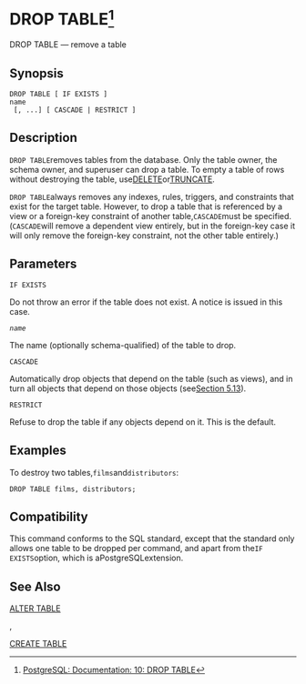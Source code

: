 # DROP TABLE[^1]

DROP TABLE — remove a table

## Synopsis

```
DROP TABLE [ IF EXISTS ] 
name
 [, ...] [ CASCADE | RESTRICT ]

```

## Description

`DROP TABLE`removes tables from the database. Only the table owner, the schema owner, and superuser can drop a table. To empty a table of rows without destroying the table, use[DELETE](https://www.postgresql.org/docs/10/static/sql-delete.html)or[TRUNCATE](https://www.postgresql.org/docs/10/static/sql-truncate.html).

`DROP TABLE`always removes any indexes, rules, triggers, and constraints that exist for the target table. However, to drop a table that is referenced by a view or a foreign-key constraint of another table,`CASCADE`must be specified. \(`CASCADE`will remove a dependent view entirely, but in the foreign-key case it will only remove the foreign-key constraint, not the other table entirely.\)

## Parameters

`IF EXISTS`

Do not throw an error if the table does not exist. A notice is issued in this case.

_`name`_

The name \(optionally schema-qualified\) of the table to drop.

`CASCADE`

Automatically drop objects that depend on the table \(such as views\), and in turn all objects that depend on those objects \(see[Section 5.13](https://www.postgresql.org/docs/10/static/ddl-depend.html)\).

`RESTRICT`

Refuse to drop the table if any objects depend on it. This is the default.

## Examples

To destroy two tables,`films`and`distributors`:

```
DROP TABLE films, distributors;

```

## Compatibility

This command conforms to the SQL standard, except that the standard only allows one table to be dropped per command, and apart from the`IF EXISTS`option, which is aPostgreSQLextension.

## See Also

[ALTER TABLE](https://www.postgresql.org/docs/10/static/sql-altertable.html)

,

[CREATE TABLE](https://www.postgresql.org/docs/10/static/sql-createtable.html)

[^1]:  [PostgreSQL: Documentation: 10: DROP TABLE](https://www.postgresql.org/docs/10/static/sql-droptable.html)

